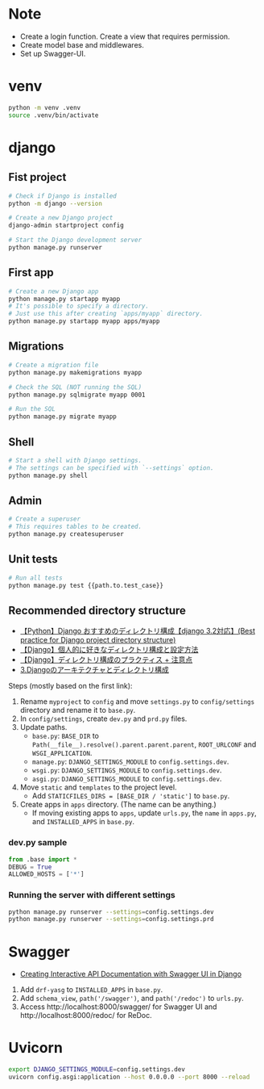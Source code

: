 # Note

- Create a login function. Create a view that requires permission.
- Create model base and middlewares.
- Set up Swagger-UI.


# venv

```bash
python -m venv .venv
source .venv/bin/activate
```


# django

## Fist project

```bash
# Check if Django is installed
python -m django --version

# Create a new Django project
django-admin startproject config

# Start the Django development server
python manage.py runserver
```

## First app

```bash
# Create a new Django app
python manage.py startapp myapp
# It's possible to specify a directory.
# Just use this after creating `apps/myapp` directory.
python manage.py startapp myapp apps/myapp
```

## Migrations

```bash
# Create a migration file
python manage.py makemigrations myapp

# Check the SQL (NOT running the SQL)
python manage.py sqlmigrate myapp 0001

# Run the SQL
python manage.py migrate myapp
```

## Shell 

```bash
# Start a shell with Django settings.
# The settings can be specified with `--settings` option.
python manage.py shell
```

## Admin

```bash
# Create a superuser
# This requires tables to be created.
python manage.py createsuperuser
```

## Unit tests

```bash
# Run all tests
python manage.py test {{path.to.test_case}}
```

## Recommended directory structure

- [【Python】Django おすすめのディレクトリ構成【django 3.2対応】(Best practice for Django project directory structure)](https://plus-info-tech.com/django-pj-directory-structure)   
- [【Django】個人的に好きなディレクトリ構成と設定方法](https://qiita.com/tsk1000/items/01ee3e800c57a2f008bc)  
- [【Django】ディレクトリ構成のプラクティス + 注意点](https://qiita.com/nilwurtz/items/defab259cde73669cc6d)  
- [3.Djangoのアーキテクチャとディレクトリ構成](https://denno-sekai.com/django-directory-structure/)  

Steps (mostly based on the first link):
1. Rename `myproject` to `config` and move `settings.py` to `config/settings` directory and rename it to `base.py`.
2. In `config/settings`, create `dev.py` and `prd.py` files.
3. Update paths.
   - `base.py`: `BASE_DIR` to `Path(__file__).resolve().parent.parent.parent`, `ROOT_URLCONF` and `WSGI_APPLICATION`.
   - `manage.py`: `DJANGO_SETTINGS_MODULE` to `config.settings.dev`.
   - `wsgi.py`: `DJANGO_SETTINGS_MODULE` to `config.settings.dev`.
   - `asgi.py`: `DJANGO_SETTINGS_MODULE` to `config.settings.dev`.
4. Move `static` and `templates` to the project level.
    - Add `STATICFILES_DIRS = [BASE_DIR / 'static']` to `base.py`.
5. Create apps in `apps` directory. (The name can be anything.)
    - If moving existing apps to `apps`, update `urls.py`, the `name` in `apps.py`, and `INSTALLED_APPS` in `base.py`.

### dev.py sample

```Python
from .base import *
DEBUG = True
ALLOWED_HOSTS = ['*']
```

### Running the server with different settings

```bash
python manage.py runserver --settings=config.settings.dev
python manage.py runserver --settings=config.settings.prd
```


# Swagger

- [Creating Interactive API Documentation with Swagger UI in Django](https://medium.com/@chodvadiyasaurabh/creating-interactive-api-documentation-with-swagger-ui-in-django-53fa9e9898dc)

1. Add `drf-yasg` to `INSTALLED_APPS` in `base.py`.
2. Add `schema_view`, `path('/swagger')`, and `path('/redoc')` to `urls.py`.
3. Access http://localhost:8000/swagger/ for Swagger UI and http://localhost:8000/redoc/ for ReDoc.


# Uvicorn 

```bash
export DJANGO_SETTINGS_MODULE=config.settings.dev
uvicorn config.asgi:application --host 0.0.0.0 --port 8000 --reload
```